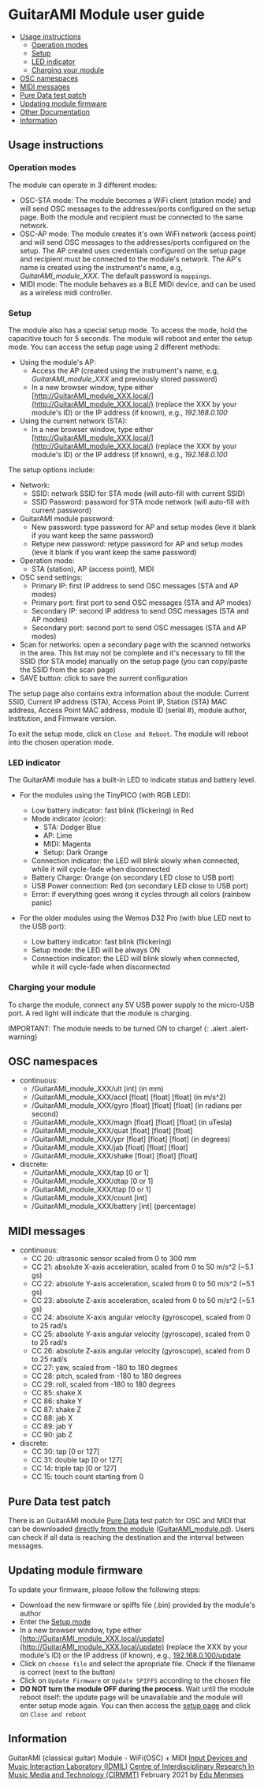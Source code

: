# GuitarAMI Module user guide

- [Usage instructions](#usage-instructions)
  - [Operation modes](#operation-modes)
  - [Setup](#setup)
  - [LED indicator](#led-indicator)
  - [Charging your module](#charging-your-module)
- [OSC namespaces](#osc-namespaces)
- [MIDI messages](#midi-messages)
- [Pure Data test patch](#pure-data-test-patch)
- [Updating module firmware](#updating-module-firmware)
- [Other Documentation](#other-documentation)
- [Information](#information)

## Usage instructions

### Operation modes

The module can operate in 3 different modes:

- OSC-STA mode: The module becomes a WiFi client (station mode) and will send OSC messages to the addresses/ports configured on the setup page. Both the module and recipient must be connected to the same network.
- OSC-AP mode: The module creates it's own WiFi network (access point) and will send OSC messages to the addresses/ports configured on the setup. The AP created uses credentials configured on the setup page and recipient must be connected to the module's network. The AP's name is created using the instrument's name, e.g, *GuitarAMI_module_XXX*. The default password is `mappings`.
- MIDI mode: The module behaves as a BLE MIDI device, and can be used as a wireless midi controller.

### Setup

The module also has a special setup mode. To access the mode, hold the capacitive touch for 5 seconds. The module will reboot and enter the setup mode. You can access the setup page using 2 different methods:

- Using the module's AP:
  - Access the AP (created using the instrument's name, e.g, *GuitarAMI_module_XXX* and previously stored password)
  - In a new browser window, type either [http://GuitarAMI_module_XXX.local/](http://GuitarAMI_module_XXX.local/) (replace the XXX by your module's ID) or the IP address (if known), e.g., *192.168.0.100*
- Using the current network (STA):
  - In a new browser window, type either [http://GuitarAMI_module_XXX.local/](http://GuitarAMI_module_XXX.local/) (replace the XXX by your module's ID) or the IP address (if known), e.g., *192.168.0.100*

The setup options include:

- Network:
  - SSID: network SSID for STA mode (will auto-fill with current SSID)
  - SSID Password: password for STA mode network (will auto-fill with current password)
- GuitarAMI module password:
  - New password: type password for AP and setup modes (leve it blank if you want keep the same password)
  - Retype new password: retype password for AP and setup modes (leve it blank if you want keep the same password)
- Operation mode:
  - STA (station), AP (access point), MIDI
- OSC send settings:
  - Primary IP: first IP address to send OSC messages (STA and AP modes)
  - Primary port: first port to send OSC messages (STA and AP modes)
  - Secondary IP: second IP address to send OSC messages (STA and AP modes)
  - Secondary port: second port to send OSC messages (STA and AP modes)
- Scan for networks: open a secondary page with the scanned networks in the area. This list may not be complete and it's necessary to fill the SSID (for STA mode) manually on the setup page (you can copy/paste the SSID from the scan page)
- SAVE button: click to save the surrent configuration

The setup page also contains extra information about the module: Current SSID, Current IP address (STA), Access Point IP, Station (STA) MAC address, Access Point MAC address, module ID (serial #), module author, Institution, and Firmware version.

To exit the setup mode, click on `Close and Reboot`. The module will reboot into the chosen operation mode.

### LED indicator

The GuitarAMI module has a built-in LED to indicate status and battery level.

- For the modules using the TinyPICO (with RGB LED):
  - Low battery indicator: fast blink (flickering) in Red
  - Mode indicator (color):
    - STA: Dodger Blue
    - AP: Lime
    - MIDI: Magenta
    - Setup: Dark Orange
  - Connection indicator: the LED will blink slowly when connected, while it will cycle-fade when disconnected
  - Battery Charge: Orange (on secondary LED close to USB port)
  - USB Power connection: Red (on secondary LED close to USB port)
  - Error: if everything goes wrong it cycles through all colors (rainbow panic)

- For the older modules using the Wemos D32 Pro (with blue LED next to the USB port):
  - Low battery indicator: fast blink (flickering)
  - Setup mode: the LED will be always ON
  - Connection indicator: the LED will blink slowly when connected, while it will cycle-fade when disconnected

### Charging your module

To charge the module, connect any 5V USB power supply to the micro-USB port. A red light will indicate that the module is charging.

IMPORTANT: The module needs to be turned ON to charge!
{: .alert .alert-warning}

## OSC namespaces

- continuous:
  - /GuitarAMI_module_XXX/ult [int] (in mm)
  - /GuitarAMI_module_XXX/accl [float] [float] [float] (in m/s^2)
  - /GuitarAMI_module_XXX/gyro [float] [float] [float] (in radians per second)
  - /GuitarAMI_module_XXX/magn [float] [float] [float] (in uTesla)
  - /GuitarAMI_module_XXX/quat [float] [float] [float]
  - /GuitarAMI_module_XXX/ypr [float] [float] [float] (in degrees)
  - /GuitarAMI_module_XXX/jab [float] [float] [float]
  - /GuitarAMI_module_XXX/shake [float] [float] [float]
- discrete:
  - /GuitarAMI_module_XXX/tap [0 or 1]
  - /GuitarAMI_module_XXX/dtap [0 or 1]
  - /GuitarAMI_module_XXX/ttap [0 or 1]
  - /GuitarAMI_module_XXX/count [int]
  - /GuitarAMI_module_XXX/battery [int] (percentage)

## MIDI messages

- continuous:
  - CC 20: ultrasonic sensor scaled from 0 to 300 mm
  - CC 21: absolute X-axis acceleration, scaled from 0 to 50 m/s^2 (~5.1 gs)
  - CC 22: absolute Y-axis acceleration, scaled from 0 to 50 m/s^2 (~5.1 gs)
  - CC 23: absolute Z-axis acceleration, scaled from 0 to 50 m/s^2 (~5.1 gs)
  - CC 24: absolute X-axis angular velocity (gyroscope), scaled from 0 to 25 rad/s
  - CC 25: absolute Y-axis angular velocity (gyroscope), scaled from 0 to 25 rad/s
  - CC 26: absolute Z-axis angular velocity (gyroscope), scaled from 0 to 25 rad/s
  - CC 27: yaw, scaled from -180 to 180 degrees
  - CC 28: pitch, scaled from -180 to 180 degrees
  - CC 29: roll, scaled from -180 to 180 degrees
  - CC 85: shake X
  - CC 86: shake Y
  - CC 87: shake Z
  - CC 88: jab X
  - CC 89: jab Y
  - CC 90: jab Z
- discrete:
  - CC 30: tap [0 or 127]
  - CC 31: double tap [0 or 127]
  - CC 14: triple tap [0 or 127]
  - CC 15: touch count starting from 0

## Pure Data test patch

There is an GuitarAMI module [Pure Data](http://puredata.info/) test patch for OSC and MIDI that can be downloaded [directly from the module](/GuitarAMI_module.pd) ([GuitarAMI_module.pd](/GuitarAMI_module.pd)). Users can check if all data is reaching the destination and the interval between messages.

## Updating module firmware

To update your firmware, please follow the following steps:
  
- Download the new firmware or spiffs file (.bin) provided by the module's author
- Enter the [Setup mode](#setup)
- In a new browser window, type either [http://GuitarAMI_module_XXX.local/update](http://GuitarAMI_module_XXX.local/update) (replace the XXX by your module's ID) or the IP address (if known), e.g., [192.168.0.100/update](192.168.0.100/update)
- Click on `choose file` and select the apropriate file. Check if the filename is correct (next to the button)
- Click on `Update Firmware` or `Update SPIFFS` according to the chosen file
- **DO NOT turn the module OFF during the process**. Wait until the module reboot itself: the update page will be unavailable and the module will enter setup mode again. You can then access the [setup page](#setup) and click on `Close and reboot`

## Information

GuitarAMI (classical guitar) Module - WiFi(OSC) + MIDI
[Input Devices and Music Interaction Laboratory (IDMIL)](http://www.idmil.org/)
[Centre of Interdisciplinary Research In Music Media and Technology (CIRMMT)](http://www.cirmmt.org/)
February 2021 by [Edu Meneses](http://www.edumeneses.com/)
